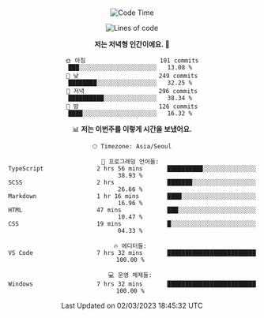 <div align="center">

<br />

 <!--START_SECTION:waka-->
![Code Time](http://img.shields.io/badge/Code%20Time-315%20hrs%2043%20mins-blue)

![Lines of code](https://img.shields.io/badge/%EC%A0%80%EB%8A%94%20%EC%97%AC%ED%83%9C%EA%B9%8C%EC%A7%80%20-1.3%20million%20%EC%A4%84%EC%9D%98%20%EC%BD%94%EB%93%9C%EB%A5%BC%20%EC%9E%91%EC%84%B1%ED%96%88%EC%96%B4%EC%9A%94.-blue)

**저는 저녁형 인간이에요. 🦉** 

```text
🌞 아침                     101 commits         ███░░░░░░░░░░░░░░░░░░░░░░   13.08 % 
🌆 낮　                     249 commits         ████████░░░░░░░░░░░░░░░░░   32.25 % 
🌃 저녁                     296 commits         ██████████░░░░░░░░░░░░░░░   38.34 % 
🌙 밤　                     126 commits         ████░░░░░░░░░░░░░░░░░░░░░   16.32 % 
```


📊 **저는 이번주를 이렇게 시간을 보냈어요.** 

```text
🕑︎ Timezone: Asia/Seoul

💬 프로그래밍 언어들: 
TypeScript               2 hrs 56 mins       ██████████░░░░░░░░░░░░░░░   38.93 % 
SCSS                     2 hrs               ███████░░░░░░░░░░░░░░░░░░   26.66 % 
Markdown                 1 hr 16 mins        ████░░░░░░░░░░░░░░░░░░░░░   16.96 % 
HTML                     47 mins             ███░░░░░░░░░░░░░░░░░░░░░░   10.47 % 
CSS                      19 mins             █░░░░░░░░░░░░░░░░░░░░░░░░   04.33 % 

🔥 에디터들: 
VS Code                  7 hrs 32 mins       █████████████████████████   100.00 % 

💻 운영 체제들: 
Windows                  7 hrs 32 mins       █████████████████████████   100.00 % 
```


 Last Updated on 02/03/2023 18:45:32 UTC
<!--END_SECTION:waka-->

</div>
